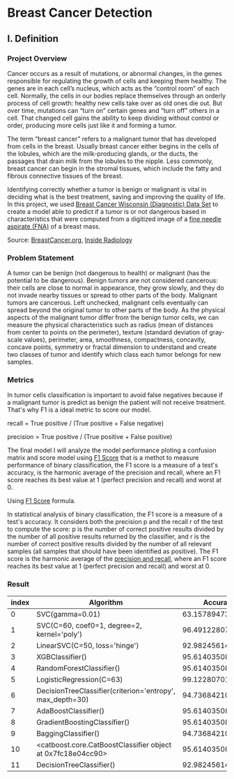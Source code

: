 # Breast Cancer Detection
## I. Definition

### Project Overview

Cancer occurs as a result of mutations, or abnormal changes, in the genes responsible for regulating the growth of cells and keeping them healthy. The genes are in each cell’s nucleus, which acts as the “control room” of each cell. Normally, the cells in our bodies replace themselves through an orderly process of cell growth: healthy new cells take over as old ones die out. But over time, mutations can “turn on” certain genes and “turn off” others in a cell. That changed cell gains the ability to keep dividing without control or order, producing more cells just like it and forming a tumor.

The term “breast cancer” refers to a malignant tumor that has developed from cells in the breast. Usually breast cancer either begins in the cells of the lobules, which are the milk-producing glands, or the ducts, the passages that drain milk from the lobules to the nipple. Less commonly, breast cancer can begin in the stromal tissues, which include the fatty and fibrous connective tissues of the breast.

Identifying correctly whether a tumor is benign or malignant is vital in deciding what is the best treatment, saving and improving the quality of life.  In this project, we used [Breast Cancer Wisconsin (Diagnostic) Data Set](https://archive.ics.uci.edu/ml/datasets/Breast+Cancer+Wisconsin+(Diagnostic)) to create a model able to predict if a tumor is or not dangerous based in characteristics that were computed from a digitized image of a [fine needle aspirate (FNA)](https://www.insideradiology.com.au/breast-fna/) of a breast mass.

Source: [BreastCancer.org](http://www.breastcancer.org/), [Inside Radiology](https://www.insideradiology.com.au/breast-fna/)


### Problem Statement
A tumor can be benign (not dangerous to health) or malignant (has the potential to be dangerous). Benign tumors are not considered cancerous: their cells are close to normal in appearance, they grow slowly, and they do not invade nearby tissues or spread to other parts of the body. Malignant tumors are cancerous. Left unchecked, malignant cells eventually can spread beyond the original tumor to other parts of the body. As the physical aspects of the malignant tumor differ from the benign tumor cells, we can measure the physical characteristics such as radius (mean of distances from center to points on the perimeter), texture (standard deviation of gray-scale values), perimeter, area, smoothness, compactness, concavity, concave points, symmetry or fractal dimension to understand and create two classes of tumor and identify which class each tumor belongs for new samples. 

### Metrics

In tumor cells classification is important to avoid false negatives because if a malignant tumor is predict as benign the patient will not receive treatment. That's why F1 is a ideal metric to score our model.

recall = True positive / (True positive + False negative)

precision = True positive / (True positive + False positive)


The final model I will analyze the model performance ploting a confusion matrix and score model using [F1 Score](<https://en.wikipedia.org/wiki/F1_score>) that is a methot to measure performance of binary classification, the F1 score is a measure of a test's accuracy, is the harmonic average of the precision and recall, where an F1 score reaches its best value at 1 (perfect precision and recall) and worst at 0.



Using [F1 Score](https://en.wikipedia.org/wiki/F1_score) formula.

In statistical analysis of binary classification, the F1 score  is a measure of a test's accuracy. It considers both the precision p and the recall r of the test to compute the score: p is the number of correct positive results divided by the number of all positive results returned by the classifier, and r is the number of correct positive results divided by the number of all relevant samples (all samples that should have been identified as positive). The F1 score is the harmonic average of the [precision and recall](https://en.wikipedia.org/wiki/Precision_and_recall), where an F1 score reaches its best value at 1 (perfect precision and recall) and worst at 0.
### Result
|index|Algorithm|Accuracy|Recall|Precision|F1\_score|
|---|---|---|---|---|---|
|0|SVC\(gamma=0\.01\)|63\.1578947368421|2\.3255813953488373|100\.0|0\.045454545454545456|
|1|SVC\(C=60, coef0=1, degree=2, kernel='poly'\)|96\.49122807017544|90\.69767441860465|100\.0|0\.951219512195122|
|2|LinearSVC\(C=50, loss='hinge'\)|92\.98245614035088|100\.0|84\.31372549019608|0\.9148936170212767|
|3|XGBClassifier\(\)|95\.6140350877193|93\.02325581395348|95\.23809523809523|0\.9411764705882352|
|4|RandomForestClassifier\(\)|95\.6140350877193|93\.02325581395348|95\.23809523809523|0\.9411764705882352|
|5|LogisticRegression\(C=63\)|99\.12280701754386|97\.67441860465115|100\.0|0\.988235294117647|
|6|DecisionTreeClassifier\(criterion='entropy', max\_depth=30\)|94\.73684210526315|90\.69767441860465|95\.1219512195122|0\.9285714285714285|
|7|AdaBoostClassifier\(\)|95\.6140350877193|93\.02325581395348|95\.23809523809523|0\.9411764705882352|
|8|GradientBoostingClassifier\(\)|95\.6140350877193|93\.02325581395348|95\.23809523809523|0\.9411764705882352|
|9|BaggingClassifier\(\)|94\.73684210526315|90\.69767441860465|95\.1219512195122|0\.9285714285714285|
|10|\<catboost\.core\.CatBoostClassifier object at 0x7fc18e04cc90\>|95\.6140350877193|93\.02325581395348|95\.23809523809523|0\.9411764705882352|
|11|DecisionTreeClassifier\(\)|92\.98245614035088|86\.04651162790698|94\.87179487179486|0\.9024390243902439|
